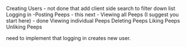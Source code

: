 Creating Users - not done that
add client side search to filter down list
Logging in
-Posting Peeps - this next -
Viewing all Peeps (I suggest you start here) - done
Viewing individual Peeps
Deleting Peeps
Liking Peeps
Unliking Peeps


need to implement that logging in creates new user. 